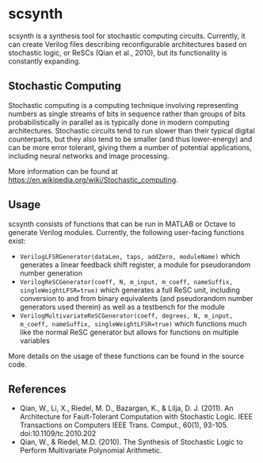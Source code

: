 # scsynth
scsynth is a synthesis tool for stochastic computing circuits. Currently, it can create Verilog files describing reconfigurable architectures based on stochastic logic, or ReSCs (Qian et al., 2010), but its functionality is constantly expanding.

## Stochastic Computing
Stochastic computing is a computing technique involving representing numbers as single streams of bits in sequence rather than groups of bits probabilistically in parallel as is typically done in modern computing architectures. Stochastic circuits tend to run slower than their typical digital counterparts, but they also tend to be smaller (and thus lower-energy) and can be more error tolerant, giving them a number of potential applications, including neural networks and image processing.

More information can be found at https://en.wikipedia.org/wiki/Stochastic_computing.

## Usage
scsynth consists of functions that can be run in MATLAB or Octave to generate Verilog modules. Currently, the following user-facing functions exist:
* `VerilogLFSRGenerator(dataLen, taps, addZero, moduleName)` which generates a linear feedback shift register, a module for pseudorandom number generation
* `VerilogReSCGenerator(coeff, N, m_input, m_coeff, nameSuffix, singleWeightLFSR=true)` which generates a full ReSC unit, including conversion to and from binary equivalents (and pseudorandom number generators used therein) as well as a testbench for the module
* `VerilogMultivariateReSCGenerator(coeff, degrees, N, m_input, m_coeff, nameSuffix, singleWeightLFSR=true)` which functions much like the normal ReSC generator but allows for functions on multiple variables

More details on the usage of these functions can be found in the source code.

## References
* Qian, W., Li, X., Riedel, M. D., Bazargan, K., & Lilja, D. J. (2011). An Architecture for Fault-Tolerant Computation with Stochastic Logic. IEEE Transactions on Computers IEEE Trans. Comput., 60(1), 93-105. doi:10.1109/tc.2010.202
* Qian, W., & Riedel, M.D. (2010). The Synthesis of Stochastic Logic to Perform Multivariate Polynomial Arithmetic.
